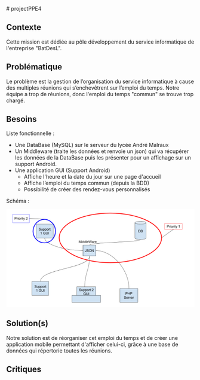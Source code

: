 # projectPPE4

Contexte
--------

Cette mission est dédiée au pôle développement du service informatique de l'entreprise "BatDesL".

Problématique
-------------

Le problème est la gestion de l’organisation du service informatique à cause des multiples réunions qui s’enchevêtrent sur l’emploi du temps. Notre équipe a trop de réunions, donc l'emploi du temps "commun" se trouve trop chargé.

Besoins
-------

Liste fonctionnelle :

- Une DataBase (MySQL) sur le serveur du lycée André Malraux
- Un Middleware (traite les données et renvoie un json) qui va récupérer les données de la DataBase puis les présenter pour un affichage sur un support Android.
- Une application GUI (Support Android)
  - Affiche l'heure et la date du jour sur une page d'accueil
  - Affiche l’emploi du temps commun (depuis la BDD)
  - Possibilité de créer des rendez-vous personnalisés

Schéma :

![schemaPPE4](img/schemaPPE4.png)

Solution(s)
--------

Notre solution est de réorganiser cet emploi du temps et de créer une application mobile permettant d'afficher celui-ci, grâce à une base de données qui répertorie toutes les réunions.

Critiques
---------
